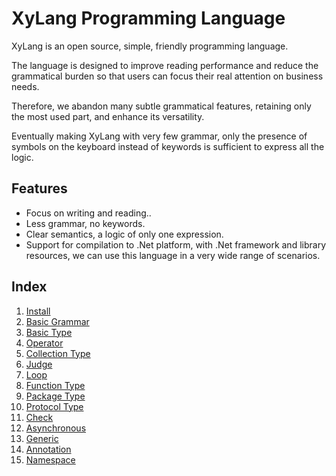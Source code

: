 # XyLang Programming Language
XyLang is an open source, simple, friendly programming language.  

The language is designed to improve reading performance and reduce the grammatical burden so that users can focus their real attention on business needs.

Therefore, we abandon many subtle grammatical features, retaining only the most used part, and enhance its versatility.

Eventually making XyLang with very few grammar, only the presence of symbols on the keyboard instead of keywords is sufficient to express all the logic. 

## Features
+ Focus on writing and reading..
+ Less grammar, no keywords.
+ Clear semantics, a logic of only one expression.
+ Support for compilation to .Net platform, with .Net framework and library resources, we can use this language in a very wide range of scenarios.

## Index
1. [Install](install.md)
1. [Basic Grammar](basic-grammar.md)
1. [Basic Type](basic-type.md)
1. [Operator](operator.md)
1. [Collection Type](collection-type.md)
1. [Judge](judge.md)
1. [Loop](loop.md)
1. [Function Type](function-type.md)
1. [Package Type](package-type.md)
1. [Protocol Type](protocol-type.md)
1. [Check](check.md)
1. [Asynchronous](asynchronous.md)
1. [Generic](generic.md)
1. [Annotation](annotation.md)
1. [Namespace](namesapce.md)
